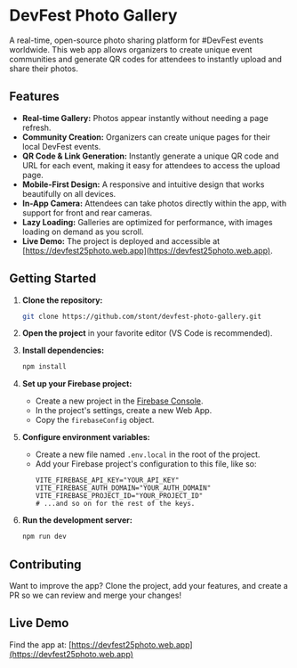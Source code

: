 # DevFest Photo Gallery

A real-time, open-source photo sharing platform for #DevFest events worldwide. This web app allows organizers to create unique event communities and generate QR codes for attendees to instantly upload and share their photos.

## Features

- **Real-time Gallery:** Photos appear instantly without needing a page refresh.
- **Community Creation:** Organizers can create unique pages for their local DevFest events.
- **QR Code & Link Generation:** Instantly generate a unique QR code and URL for each event, making it easy for attendees to access the upload page.
- **Mobile-First Design:** A responsive and intuitive design that works beautifully on all devices.
- **In-App Camera:** Attendees can take photos directly within the app, with support for front and rear cameras.
- **Lazy Loading:** Galleries are optimized for performance, with images loading on demand as you scroll.
- **Live Demo:** The project is deployed and accessible at [https://devfest25photo.web.app](https://devfest25photo.web.app).

## Getting Started

1.  **Clone the repository:**
    ```bash
    git clone https://github.com/stont/devfest-photo-gallery.git
    ```

2.  **Open the project** in your favorite editor (VS Code is recommended).

3.  **Install dependencies:**
    ```bash
    npm install
    ```

4.  **Set up your Firebase project:**
    - Create a new project in the [Firebase Console](https://console.firebase.google.com/).
    - In the project's settings, create a new Web App.
    - Copy the `firebaseConfig` object.

5.  **Configure environment variables:**
    - Create a new file named `.env.local` in the root of the project.
    - Add your Firebase project's configuration to this file, like so:
      ```
      VITE_FIREBASE_API_KEY="YOUR_API_KEY"
      VITE_FIREBASE_AUTH_DOMAIN="YOUR_AUTH_DOMAIN"
      VITE_FIREBASE_PROJECT_ID="YOUR_PROJECT_ID"
      # ...and so on for the rest of the keys.
      ```

6.  **Run the development server:**
    ```bash
    npm run dev
    ```

## Contributing

Want to improve the app? Clone the project, add your features, and create a PR so we can review and merge your changes!

## Live Demo

Find the app at: [https://devfest25photo.web.app](https://devfest25photo.web.app)
